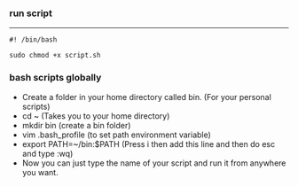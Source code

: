 ### run script

---

```
#! /bin/bash

sudo chmod +x script.sh
```

### bash scripts globally

- Create a folder in your home directory called bin. (For your personal scripts)
- cd ~ (Takes you to your home directory)
- mkdir bin (create a bin folder)
- vim .bash_profile (to set path environment variable)
- export PATH=~/bin:$PATH (Press i then add this line and then do esc and type :wq)
- Now you can just type the name of your script and run it from anywhere you want.
